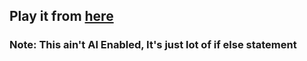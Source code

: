 ## Play it from [here](https://its-me-sv.github.io/React-AI-Enabled-Tic-Tac-Toe)
### Note: This ain't AI Enabled, It's just lot of if else statement